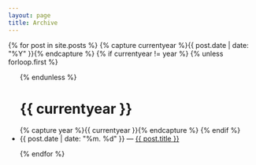 ```yaml
---
layout: page
title: Archive
---
```

<!-- ### 2016 8월
* 27일, [Markdown 문법](/page3)
* 28일, [reStructuredText](/page2)
* 31일, [Jekyll과 Github로 블로그 만들기](/) -->

{% for post in site.posts %}
{% capture currentyear %}{{ post.date | date: "%Y" }}{% endcapture %}
{% if currentyear != year %}
  {% unless forloop.first %}
    <ul>
  {% endunless %}
  <h1>{{ currentyear }}</h1>
    {% capture year %}{{ currentyear }}{% endcapture %}
  {% endif %}

  <li>{{ post.date | date: "%m. %d" }} — <a href="{{ post.url }}">{{ post.title }}</a></li>

{% endfor %}
